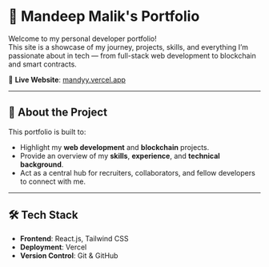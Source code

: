 # 💼 Mandeep Malik's Portfolio

Welcome to my personal developer portfolio!  
This site is a showcase of my journey, projects, skills, and everything I’m passionate about in tech — from full-stack web development to blockchain and smart contracts.

🚀 **Live Website**: [mandyy.vercel.app](https://mandyy.vercel.app)

---

## 📌 About the Project

This portfolio is built to:

- Highlight my **web development** and **blockchain** projects.
- Provide an overview of my **skills**, **experience**, and **technical background**.
- Act as a central hub for recruiters, collaborators, and fellow developers to connect with me.

---

## 🛠️ Tech Stack

- **Frontend**: React.js, Tailwind CSS
- **Deployment**: Vercel
- **Version Control**: Git & GitHub

